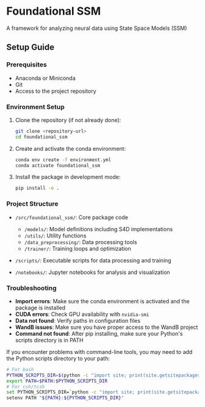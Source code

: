 # Foundational SSM

A framework for analyzing neural data using State Space Models (SSM)

## Setup Guide

### Prerequisites

- Anaconda or Miniconda
- Git
- Access to the project repository

### Environment Setup

1. Clone the repository (if not already done):
   ```bash
   git clone <repository-url>
   cd foundational_ssm
   ```

2. Create and activate the conda environment:
   ```bash
   conda env create -f environment.yml
   conda activate foundational_ssm
   ```

3. Install the package in development mode:
   ```bash
   pip install -e .
   ```
   

### Project Structure

- `/src/foundational_ssm/`: Core package code
  - `/models/`: Model definitions including S4D implementations
  - `/utils/`: Utility functions
  - `/data_preprocessing/`: Data processing tools
  - `/trainer/`: Training loops and optimization

- `/scripts/`: Executable scripts for data processing and training
- `/notebooks/`: Jupyter notebooks for analysis and visualization



### Troubleshooting
- **Import errors**: Make sure the conda environment is activated and the package is installed
- **CUDA errors**: Check GPU availability with `nvidia-smi`
- **Data not found**: Verify paths in configuration files
- **WandB issues**: Make sure you have proper access to the WandB project
- **Command not found**: After pip installing, make sure your Python's scripts directory is in PATH

If you encounter problems with command-line tools, you may need to add the Python scripts directory to your path:

```bash
# For bash
PYTHON_SCRIPTS_DIR=$(python -c "import site; print(site.getsitepackages()[0] + '/../../bin')")
export PATH=$PATH:$PYTHON_SCRIPTS_DIR
# For csh/tcsh
set PYTHON_SCRIPTS_DIR=`python -c "import site; print(site.getsitepackages()[0] + '/../../bin')"`
setenv PATH "${PATH}:${PYTHON_SCRIPTS_DIR}"
```